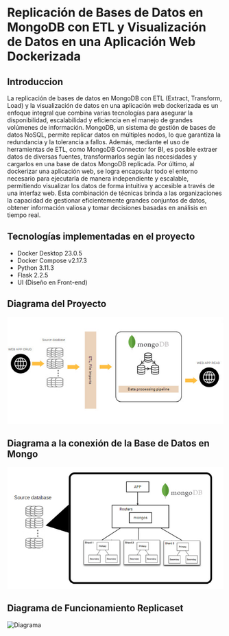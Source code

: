 # Replicación de Bases de Datos en MongoDB con ETL y Visualización de Datos en una Aplicación Web Dockerizada
## Introduccion
La replicación de bases de datos en MongoDB con ETL (Extract, Transform, Load) y la visualización de datos en una aplicación web dockerizada es un enfoque integral que combina varias tecnologías para asegurar la disponibilidad, escalabilidad y eficiencia en el manejo de grandes volúmenes de información. MongoDB, un sistema de gestión de bases de datos NoSQL, permite replicar datos en múltiples nodos, lo que garantiza la redundancia y la tolerancia a fallos. Además, mediante el uso de herramientas de ETL, como MongoDB Connector for BI, es posible extraer datos de diversas fuentes, transformarlos según las necesidades y cargarlos en una base de datos MongoDB replicada. Por último, al dockerizar una aplicación web, se logra encapsular todo el entorno necesario para ejecutarla de manera independiente y escalable, permitiendo visualizar los datos de forma intuitiva y accesible a través de una interfaz web. Esta combinación de técnicas brinda a las organizaciones la capacidad de gestionar eficientemente grandes conjuntos de datos, obtener información valiosa y tomar decisiones basadas en análisis en tiempo real.
## Tecnologías implementadas en el proyecto
- Docker Desktop 23.0.5
- Docker Compose v2.17.3
- Python 3.11.3
- Flask 2.2.5
- UI (Diseño en Front-end)
## Diagrama del Proyecto
![Diagrama](https://github.com/dilanzurita/Proyecto_final_Modelado/blob/main/img/WhatsApp%20Image%202023-07-18%20at%2010.57.56%20AM.jpeg?raw=true)
## Diagrama a la conexión de la Base de Datos en Mongo
![Diagrama2](https://github.com/dilanzurita/Proyecto_final_Modelado/blob/main/img/WhatsApp%20Image%202023-07-18%20at%2010.59.30%20AM.jpeg?raw=true)
## Diagrama de Funcionamiento Replicaset
![Diagrama]()
